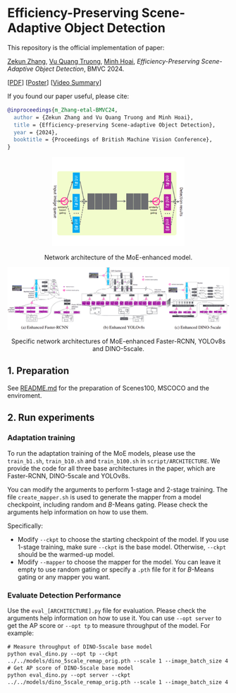 # Efficiency-Preserving Scene-Adaptive Object Detection

This repository is the official implementation of paper:

[Zekun Zhang](https://zvant.github.io/), [Vu Quang Truong](https://truong2710-cyber.github.io/), [Minh Hoai](https://www3.cs.stonybrook.edu/~minhhoai/), *Efficiency-Preserving Scene-Adaptive Object Detection*, BMVC 2024.

[[PDF](../media/efficienntSceneAdaptive-BMVC24.pdf)] [[Poster](../media/BMVC2024_poster.pdf)] [[Video Summary](../media/video_summary_moe.mp4)]

If you found our paper useful, please cite:

```bibtex
@inproceedings{m_Zhang-etal-BMVC24,  
  author = {Zekun Zhang and Vu Quang Truong and Minh Hoai},  
  title = {Efficiency-preserving Scene-adaptive Object Detection},  
  year = {2024},  
  booktitle = {Proceedings of British Machine Vision Conference},  
}
```
<!-- ![moe](../media/moe.png) -->
<p align="center">
  <img src="../media/moe.png" width="300">
</p>

<p  align="center">Network architecture of the MoE-enhanced model.</p>

![moe_archs](../media/moe_archs.png)

<p  align="center">Specific network architectures of MoE-enhanced Faster-RCNN, YOLOv8s and DINO-5scale.</p>

## 1. Preparation
See [README.md](../README.md) for the preparation of Scenes100, MSCOCO and the enviroment.

## 2. Run experiments
### Adaptation training
To run the adaptation training of the MoE models, please use the `train_b1.sh`, `train_b10.sh` and `train_b100.sh` in `script/ARCHITECTURE`. We provide the code for all three base architectures in the paper, which are Faster-RCNN, DINO-5scale and YOLOv8s. 

You can modify the arguments to perform 1-stage and 2-stage training. The file `create_mapper.sh` is used to generate the mapper from a model checkpoint, including random and $B$-Means gating. Please check the arguments help information on how to use them.

Specifically:

 - Modify `--ckpt` to choose the starting checkpoint of the model. If you use 1-stage training, make sure `--ckpt` is the base model. Otherwise, `--ckpt` should be the warmed-up model.
 - Modify `--mapper` to choose the mapper for the model. You can leave it empty to use random gating or specify a `.pth` file for it for $B$-Means gating or any mapper you want. 

### Evaluate Detection Performance
Use the `eval_[ARCHITECTURE].py` file for evaluation. Please check the arguments help information on how to use it. You can use `--opt server` to get the AP score or `--opt tp` to measure throughput of the model. For example:
```console
# Measure throughput of DINO-5scale base model
python eval_dino.py --opt tp --ckpt ../../models/dino_5scale_remap_orig.pth --scale 1 --image_batch_size 4
# Get AP score of DINO-5scale base model
python eval_dino.py --opt server --ckpt ../../models/dino_5scale_remap_orig.pth --scale 1 --image_batch_size 4
```
 